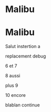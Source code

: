# Malibu
# Malibu
Salut
instertion a

replacement debug

6 
et 7 

8 aussi


plus 9

10 encore


blablan continue
